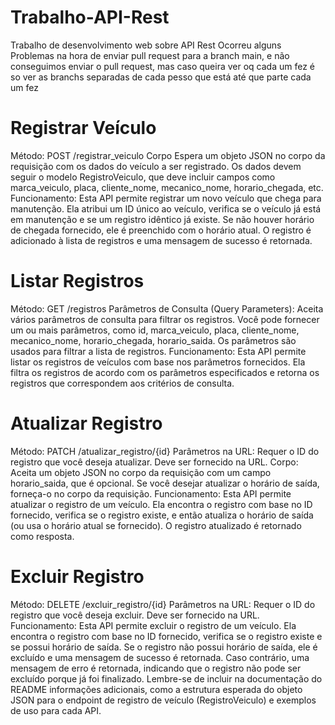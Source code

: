 # Trabalho-API-Rest
Trabalho de desenvolvimento web sobre API Rest
Ocorreu alguns Problemas na hora de enviar pull request para a branch main, e não conseguimos enviar o pull request, mas caso queira ver oq cada um fez é so ver as branchs separadas de cada pesso que está até que parte cada um fez

# Registrar Veículo
Método: POST /registrar_veiculo
Corpo Espera um objeto JSON no corpo da requisição com os dados do veículo a ser registrado. Os dados devem seguir o modelo RegistroVeiculo, que deve incluir campos como marca_veiculo, placa, cliente_nome, mecanico_nome, horario_chegada, etc.
Funcionamento: Esta API permite registrar um novo veículo que chega para manutenção. Ela atribui um ID único ao veículo, verifica se o veículo já está em manutenção e se um registro idêntico já existe. Se não houver horário de chegada fornecido, ele é preenchido com o horário atual. O registro é adicionado à lista de registros e uma mensagem de sucesso é retornada.

# Listar Registros 
Método: GET /registros
Parâmetros de Consulta (Query Parameters): Aceita vários parâmetros de consulta para filtrar os registros. Você pode fornecer um ou mais parâmetros, como id, marca_veiculo, placa, cliente_nome, mecanico_nome, horario_chegada, horario_saida. Os parâmetros são usados para filtrar a lista de registros.
Funcionamento: Esta API permite listar os registros de veículos com base nos parâmetros fornecidos. Ela filtra os registros de acordo com os parâmetros especificados e retorna os registros que correspondem aos critérios de consulta.

# Atualizar Registro
Método: PATCH /atualizar_registro/{id}
Parâmetros na URL: Requer o ID do registro que você deseja atualizar. Deve ser fornecido na URL.
Corpo: Aceita um objeto JSON no corpo da requisição com um campo horario_saida, que é opcional. Se você desejar atualizar o horário de saída, forneça-o no corpo da requisição.
Funcionamento: Esta API permite atualizar o registro de um veículo. Ela encontra o registro com base no ID fornecido, verifica se o registro existe, e então atualiza o horário de saída (ou usa o horário atual se fornecido). O registro atualizado é retornado como resposta.

# Excluir Registro
Método: DELETE /excluir_registro/{id}
Parâmetros na URL: Requer o ID do registro que você deseja excluir. Deve ser fornecido na URL.
Funcionamento: Esta API permite excluir o registro de um veículo. Ela encontra o registro com base no ID fornecido, verifica se o registro existe e se possui horário de saída. Se o registro não possui horário de saída, ele é excluído e uma mensagem de sucesso é retornada. Caso contrário, uma mensagem de erro é retornada, indicando que o registro não pode ser excluído porque já foi finalizado.
Lembre-se de incluir na documentação do README informações adicionais, como a estrutura esperada do objeto JSON para o endpoint de registro de veículo (RegistroVeiculo) e exemplos de uso para cada API.
